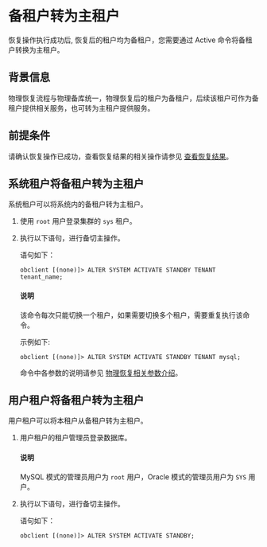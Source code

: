 # 备租户转为主租户

恢复操作执行成功后, 恢复后的租户均为备租户，您需要通过 Active 命令将备租户转换为主租户。

## 背景信息

物理恢复流程与物理备库统一，物理恢复后的租户为备租户，后续该租户可作为备租户提供相关服务，也可转为主租户提供服务。

## 前提条件

请确认恢复操作已成功，查看恢复结果的相关操作请参见 [查看恢复结果](5.view-the-restore-history.md)。

## 系统租户将备租户转为主租户

系统租户可以将系统内的备租户转为主租户。

1. 使用 `root` 用户登录集群的 `sys` 租户。

2. 执行以下语句，进行备切主操作。

   语句如下：

   ```shell
   obclient [(none)]> ALTER SYSTEM ACTIVATE STANDBY TENANT tenant_name;
   ```

   <main id="notice" type='explain'>
   <h4>说明</h4>
   <p>该命令每次只能切换一个租户，如果需要切换多个租户，需要重复执行该命令。</p>
   </main>

   示例如下:

   ```shell
   obclient [(none)]> ALTER SYSTEM ACTIVATE STANDBY TENANT mysql;
   ```

   命令中各参数的说明请参见 [物理恢复相关参数介绍](8.parameters-of-the-restore.md)。

## 用户租户将备租户转为主租户

用户租户可以将本租户从备租户转为主租户。

1. 用户租户的租户管理员登录数据库。

   <main id="notice" type='explain'>
   <h4>说明</h4>
   <p>MySQL 模式的管理员用户为 <code>root</code> 用户，Oracle 模式的管理员用户为 <code>SYS</code> 用户。</p>
   </main>

2. 执行以下语句，进行备切主操作。

   语句如下：

   ```shell
   obclient [(none)]> ALTER SYSTEM ACTIVATE STANDBY;
   ```
